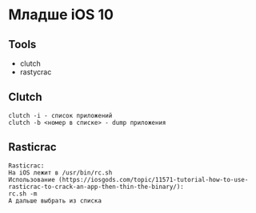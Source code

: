 # Младше iOS 10

## Tools

* clutch
* rastycrac

## Clutch

```text
clutch -i - список приложений
clutch -b <номер в списке> - dump приложения
```

## Rasticrac

```text
Rasticrac:
На iOS лежит в /usr/bin/rc.sh
Использование (https://iosgods.com/topic/11571-tutorial-how-to-use-rasticrac-to-crack-an-app-then-thin-the-binary/):
rc.sh -m
А дальше выбрать из списка
```





